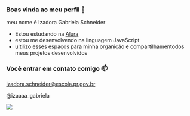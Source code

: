 ### Boas vinda ao meu perfil 💙

meu nome é Izadora Gabriela Schneider

- Estou estudando na [Alura](https://www.alura.com.br)
- estou me desenvolvendo na linguagem JavaScript
- ultilizo esses espaços para minha organição e compartilhamentodos meus projetos desenvolvidos

### Você entrar em contato comigo 📫

izadora.schneider@escola.pr.gov.br

@izaaaa_gabriela


![](https://tenor.com/pt-BR/view/emojilaugh-emoji-laughing-gif-22496814)
